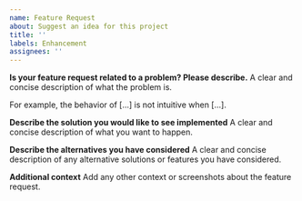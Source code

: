 ```yaml
---
name: Feature Request
about: Suggest an idea for this project
title: ''
labels: Enhancement
assignees: ''
---
```


**Is your feature request related to a problem? Please describe.**
A clear and concise description of what the problem is.

For example, the behavior of [...] is not intuitive when [...].

**Describe the solution you would like to see implemented**
A clear and concise description of what you want to happen.

**Describe the alternatives you have considered**
A clear and concise description of any alternative solutions or features you have considered.

**Additional context**
Add any other context or screenshots about the feature request.
